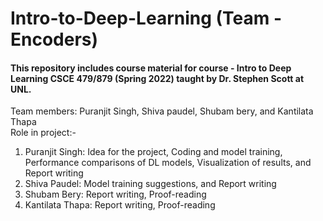 # Intro-to-Deep-Learning (Team - Encoders)

#### This repository includes course material for course - Intro to Deep Learning CSCE 479/879 (Spring 2022) taught by Dr. Stephen Scott at UNL.

Team members: Puranjit Singh, Shiva paudel, Shubam bery, and Kantilata Thapa<br>
Role in project:-
1. Puranjit Singh: Idea for the project, Coding and model training, Performance comparisons of DL models, Visualization of results, and Report writing
2. Shiva Paudel: Model training suggestions, and Report writing
3. Shubam Bery: Report writing, Proof-reading
4. Kantilata Thapa: Report writing, Proof-reading
